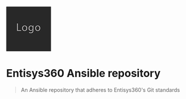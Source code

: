 ![Logo of the project](/docs/images/logo.sample.png)

# Entisys360 Ansible repository
> An Ansible repository that adheres to Entisys360's Git standards

